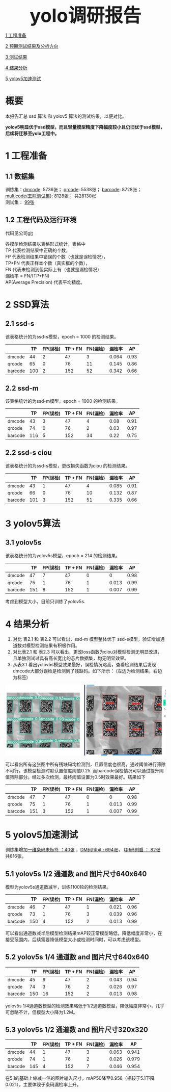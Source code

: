 <div align='center' ><font size='10'><big><b>yolo调研报告</b></big></font></div>

[1 工程准备](#1-工程准备) 

[2 预期测试结果及分析方向](#2-预期测试结果及分析方向)

[3 测试结果](#3-测试结果) 

[4 结果分析](#4-结果分析) 

[5 yolov5加速测试](#5-yolov5加速测试) 

# 概要   
本报告汇总 ssd 算法 和 yolov5 算法的测试结果，以便对比。 

**yolov5明显优于ssd模型，而且轻量模型精度下降幅度较小且仍旧优于ssd模型，后续将迁移至yolo工程中。**


# 1 工程准备
## 1.1 数据集
训练集：[dmcode](http://172.16.102.80/#/image-display?storeId=37&type=1): 5736张； [qrcode](http://172.16.102.80/#/image-display?storeId=38&type=1): 5538张； [barcode](http://172.16.102.80/#/image-display?storeId=36&type=1): 8728张； [multicode(去除测试集)](http://172.16.102.80/#/image-display?storeId=46&type=1): 8128张； 共28130张   
测试集： [99张](http://172.16.102.80/#/image-display?storeId=46&type=1) 

## 1.2 工程代码及运行环境
代码见公司[git](http://smartgiant.float-zone.com:12178/vision/object_detect/ai_barcode_detect_ssd)   

各模型检测结果以表格形式统计，表格中   
TP 代表检测结果中正确的个数，   
FP 代表检测结果中错误的个数（也就是误检情况），   
TP+FN 代表正样本个数（真实框的个数），   
FN 代表未检测到但实际上有（也就是漏检情况）    
漏检率 =  FN/(TP+FN)  
AP(Average Precision) 代表平均精度。

# 2 SSD算法   


## 2.1 ssd-s 


该表格统计的为ssd-s模型，epoch = 1000 的检测结果。

|        | TP | FP(误检)|TP + FN|FN(漏检)|漏检率| AP|
| ------ | -- | --| ----- |---|---|---|
| dmcode | 44 |  2|    47 |  3 |   0.064|0.93|
|qrcode  | 65 |  0|     76|  11 |   0.145|0.86|
|barcode | 100 |  2|    152|   52|   0.342|0.66|

## 2.2 ssd-m

该表格统计的为ssd-m模型，epoch = 1000 的检测结果。

|        | TP | FP(误检)|TP + FN|FN(漏检)|漏检率| AP|
| ------ | -- | --| ----- |---|---|---|
| dmcode | 43 | 3 |    47 | 4 | 0.08 |0.91|
|qrcode  | 74 |  0|     76| 2 | 0.03 |0.97|
|barcode | 116 | 5 | 152 | 34 | 0.22 |0.75|

## 2.2 ssd-s ciou

该表格统计的为ssd-s模型，更改损失函数为ciou 的检测结果。  

|        | TP | FP(误检)|TP + FN|FN(漏检)|漏检率| AP|
| ------ | -- | --| ----- |---|---|---|
| dmcode | 43 | 1 |    47 | 4 | 0.085 |0.91|
|qrcode  | 66 |  0|     76| 10 | 0.132 |0.87|
|barcode | 101 | 3 | 152 | 51 | 0.335 |0.66|

# 3 yolov5算法
## 3.1 yolov5s
该表格统计的为yolov5s模型，epoch = 214 的检测结果。 

|        | TP | FP(误检)|TP + FN|FN(漏检)|漏检率| AP|
| ------ | -- | --| ----- |---|---|---|
| dmcode | 47 | 7 |    47 | 0 | 0 |0.98|
|qrcode  | 75 |  1|     76| 1 | 0.013 |0.99|
|barcode | 151 | 8 | 152 | 1 | 0.007 |0.99|

考虑到模型大小，目前只训练了yolov5s.

# 4 结果分析
1. 对比 表2.1 和 表2.2 可以看出，ssd-m 模型整体优于 ssd-s模型，验证增加通道数对模型检测结果有积极作用。
2. 对比表2.1 和 表2.3 可以看出，更改loss函数为ciou对模型检测无明显改进，且单独测试过具有高长宽比的芯片数据集，均无明显效果。
3. 从表3.1 看出yolov5s模型效果最好，误检情况略高，查看检测结果后发现dmcode大部分误检是检测到了残缺码。如下所示： (左边为检测结果，右边为标签)    

![](./img/[测试报告汇总]yolov5s_1.png)   

可以看出所有这张图中所有残缺码均检测到，且置信度也很高，通过阈值进行筛除不可行。该模型检测时默认置信度阈值0.25.
而barcode误检情况可以通过提升阈值筛除部分。经过多次检测，最终阈值设置为0.5时效果最好。结果如下


|        | TP | FP(误检)|TP + FN|FN(漏检)|漏检率| AP|
| ------ | -- | --| ----- |---|---|---|
| dmcode | 47 | 7 |    47 | 0 | 0 |0.98|
|qrcode  | 75 |  1|     76| 1 | 0.013 |0.99|
|barcode | 151 | 3 | 152 | 1 | 0.007 |0.99|
# 5 yolov5加速测试 

训练集增加[一维条码未标签 ：40张](http://172.16.102.80/#/image-display?storeId=36&type=1) ，[DM码fitbit : 694张](http://172.16.102.80/#/image-display?storeId=37&type=1)， [QR码创启 ： 82张](http://172.16.102.80/#/image-display?storeId=38&type=1) 共816张。

## 5.1 yolov5s 1/2 通道数 and 图片尺寸640x640

模型为yolov5s通道数减半，训练1100轮的检测结果。

|        | TP | FP(误检)|TP + FN|FN(漏检)|漏检率| AP|
| ------ | -- | --| ----- |---|---|---|
| dmcode | 46 | 7 |    47 | 1 | 0.021 |0.96|
|qrcode  | 73 |  1|     76| 3 | 0.039 |0.96|
|barcode | 150 | 4 | 152 | 2 | 0.013 |0.99|

可以看出通道数减半后模型检测结果mAP较正常模型略低，降低幅度非常小，在接受范围内，后续需要降低模型大小或检测时间时，可以考虑该模型。
## 5.2 yolov5s 1/4 通道数 and 图片尺寸640x640


|        | TP | FP(误检)|TP + FN|FN(漏检)|漏检率| AP|
| ------ | -- | --| ----- |---|---|---|
| dmcode | 45 | 9 |    47 | 2 | 0.043 |0.94|
|qrcode  | 74 |  3|     76| 2 | 0.026 |0.97|
|barcode | 150| 16|    152| 2 | 0.013 |0.98|

yolov5s 1/4通道数模型的检测效果略低于1/2通道数模型，降低幅度非常小，几乎可忽略不计，但模型大小降为1.2M。

## 5.3 yolov5s 1/2 通道数 and 图片尺寸320x320


|         | TP   | FP(误检) | TP + FN | FN(漏检) | 漏检率 | AP    |
| ------- | ---- | -------- | ------- | -------- | ------ | ----- |
| dmcode  | 44   | 1        | 47      | 3        | 0.063  | 0.941 |
| qrcode  | 74   | 1        | 76      | 2        | 0.026  | 0.979 |
| barcode | 145  | 4        | 152     | 7        | 0.046  | 0.954 |

在5.1的基础上缩减一倍的图片输入尺寸，mAP50降至0.958（相较于5.1下降0.021），主要体现于条码漏检率上升。
